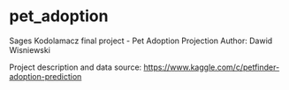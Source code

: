 # pet_adoption
Sages Kodolamacz final project - Pet Adoption Projection
Author: Dawid Wisniewski

Project description and data source: https://www.kaggle.com/c/petfinder-adoption-prediction

